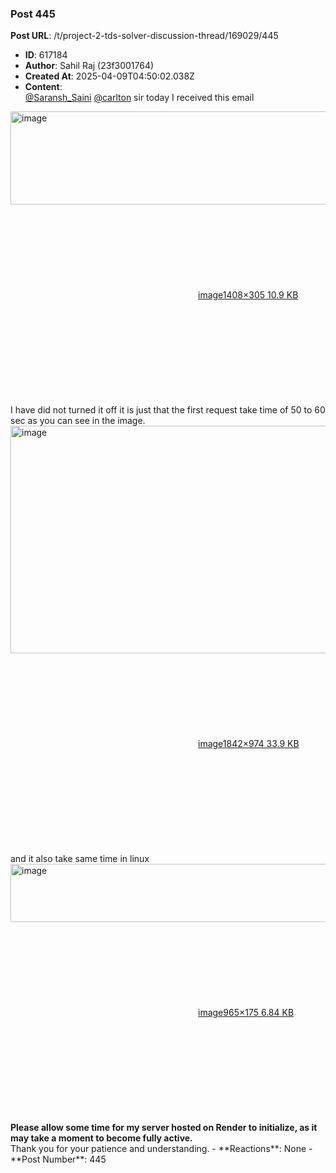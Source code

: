 ### Post 445
**Post URL**: /t/project-2-tds-solver-discussion-thread/169029/445
- **ID**: 617184
- **Author**: Sahil Raj  (23f3001764)
- **Created At**: 2025-04-09T04:50:02.038Z
- **Content**:  
  <a class="mention" href="/u/saransh_saini">@Saransh_Saini</a>  <a class="mention" href="/u/carlton">@carlton</a> sir today I received this email<br>
<div class="lightbox-wrapper"><a class="lightbox" href="https://europe1.discourse-cdn.com/flex013/uploads/iitm/original/3X/8/c/8cd1368eda35b7e543c240616db5872f45b4f63c.png" data-download-href="/uploads/short-url/k5J58Fet9S2ecZ82rSNQDCzTt5q.png?dl=1" title="image" rel="noopener nofollow ugc"><img src="https://europe1.discourse-cdn.com/flex013/uploads/iitm/original/3X/8/c/8cd1368eda35b7e543c240616db5872f45b4f63c.png" alt="image" data-base62-sha1="k5J58Fet9S2ecZ82rSNQDCzTt5q" width="690" height="149" data-dominant-color="F7F7F7"><div class="meta"><svg class="fa d-icon d-icon-far-image svg-icon" aria-hidden="true"><use href="#far-image"></use></svg><span class="filename">image</span><span class="informations">1408×305 10.9 KB</span><svg class="fa d-icon d-icon-discourse-expand svg-icon" aria-hidden="true"><use href="#discourse-expand"></use></svg></div></a></div><br>
I have did not turned it off it is just that the first request take time of 50 to 60 sec as you can see in the image.<br>
<div class="lightbox-wrapper"><a class="lightbox" href="https://europe1.discourse-cdn.com/flex013/uploads/iitm/original/3X/f/7/f7fcce09ffe413438bd869118c13e81187f0676f.png" data-download-href="/uploads/short-url/znNz9PkokJuwAN4lwchrnBAiujd.png?dl=1" title="image" rel="noopener nofollow ugc"><img src="https://europe1.discourse-cdn.com/flex013/uploads/iitm/optimized/3X/f/7/f7fcce09ffe413438bd869118c13e81187f0676f_2_690x364.png" alt="image" data-base62-sha1="znNz9PkokJuwAN4lwchrnBAiujd" width="690" height="364" srcset="https://europe1.discourse-cdn.com/flex013/uploads/iitm/optimized/3X/f/7/f7fcce09ffe413438bd869118c13e81187f0676f_2_690x364.png, https://europe1.discourse-cdn.com/flex013/uploads/iitm/optimized/3X/f/7/f7fcce09ffe413438bd869118c13e81187f0676f_2_1035x546.png 1.5x, https://europe1.discourse-cdn.com/flex013/uploads/iitm/optimized/3X/f/7/f7fcce09ffe413438bd869118c13e81187f0676f_2_1380x728.png 2x" data-dominant-color="04060B"><div class="meta"><svg class="fa d-icon d-icon-far-image svg-icon" aria-hidden="true"><use href="#far-image"></use></svg><span class="filename">image</span><span class="informations">1842×974 33.9 KB</span><svg class="fa d-icon d-icon-discourse-expand svg-icon" aria-hidden="true"><use href="#discourse-expand"></use></svg></div></a></div><br>
and it also take same time in linux<br>
<div class="lightbox-wrapper"><a class="lightbox" href="https://europe1.discourse-cdn.com/flex013/uploads/iitm/original/3X/1/f/1f9185ba53d2b2112f0f71df1c2b7d94235f0428.png" data-download-href="/uploads/short-url/4vgA4z7D6KJ6V22YRpjlpclLZO0.png?dl=1" title="image" rel="noopener nofollow ugc"><img src="https://europe1.discourse-cdn.com/flex013/uploads/iitm/original/3X/1/f/1f9185ba53d2b2112f0f71df1c2b7d94235f0428.png" alt="image" data-base62-sha1="4vgA4z7D6KJ6V22YRpjlpclLZO0" width="517" height="93" data-dominant-color="151611"><div class="meta"><svg class="fa d-icon d-icon-far-image svg-icon" aria-hidden="true"><use href="#far-image"></use></svg><span class="filename">image</span><span class="informations">965×175 6.84 KB</span><svg class="fa d-icon d-icon-discourse-expand svg-icon" aria-hidden="true"><use href="#discourse-expand"></use></svg></div></a></div><br>
<strong>Please allow some time for my server hosted on Render to initialize, as it may take a moment to become fully active.</strong><br>
Thank you for your patience and understanding.
- **Reactions**: None
- **Post Number**: 445

